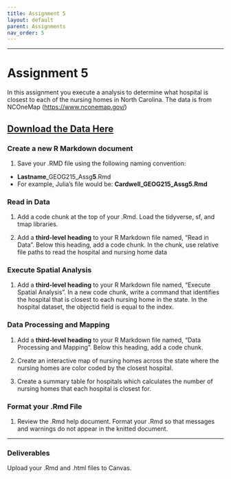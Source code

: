 ```yaml
---
title: Assignment 5
layout: default
parent: Assignments
nav_order: 5
---
```





<style>
div.blue { background-color:#e0f0ff; padding: 10px 10px 3px 10px;}
</style>

------------------------------------------------------------------------
# Assignment 5
In this assignment you execute a analysis to determine what hospital is closest to each of the
nursing homes in North Carolina. The data is from NCOneMap (https://www.nconemap.gov/)

[**Download the Data Here**](https://drive.google.com/drive/folders/1s-gXlmbywxuYR1XUw8f8RnMZJdkb698O?usp=sharing)
------------------------------------------------------------------------

### Create a new R Markdown document

1.  Save your .RMD file using the following naming convention:

-   **Lastname**\_GEOG215\_Assg**5**.Rmd
-   For example, Julia’s file would be: **Cardwell\_GEOG215\_Assg5.Rmd**

### Read in Data

1.  Add a code chunk at the top of your .Rmd. Load the tidyverse, sf,
    and tmap libraries.

2.  Add a **third-level heading** to your R Markdown file named, “Read
    in Data”. Below this heading, add a code chunk. In the chunk, use relative
    file paths to read the hospital and nursing home data 


### Execute Spatial Analysis 

1. Add a **third-level heading** to your R Markdown file named, “Execute Spatial Analysis”.
   In a new code chunk, write a command that identifies the hospital that is closest to each
   nursing home in the state. In the hospital dataset, the objectid field is equal to the index.


### Data Processing and Mapping

1. Add a **third-level heading** to your R Markdown file named, “Data Processing and Mapping”.
  Below this heading, add a code chunk.

2. Create an interactive map of nursing homes across the state where the nursing homes are color
   coded by the closest hospital. 
   
3. Create a summary table for hospitals which calculates the number of nursing homes that each hospital
   is closest for.

### Format your .Rmd File
1. Review the .Rmd help document. Format your .Rmd so that messages and warnings
   do not appear in the knitted document.
   
   
------------------------------------------------------------------------

### Deliverables

Upload your .Rmd and .html files to Canvas.
